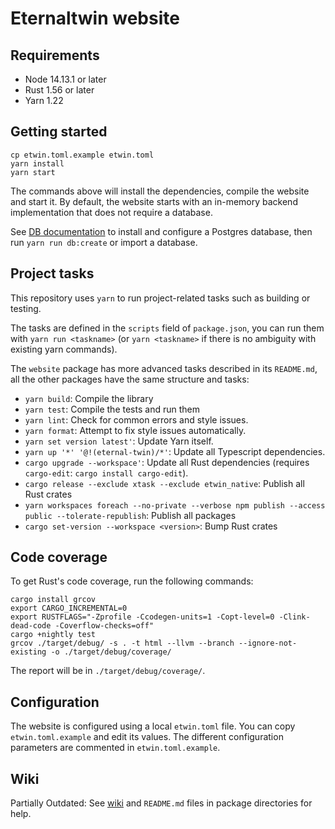 # Eternaltwin website

## Requirements

- Node 14.13.1 or later
- Rust 1.56 or later
- Yarn 1.22

## Getting started

```
cp etwin.toml.example etwin.toml
yarn install
yarn start
```

The commands above will install the dependencies, compile the website and start it.
By default, the website starts with an in-memory backend implementation that does not require a database.

See [DB documentation](./docs/db.md) to install and configure a Postgres database, then run `yarn run db:create` or import a database.

## Project tasks

This repository uses `yarn` to run project-related tasks such as building or testing.

The tasks are defined in the `scripts` field of `package.json`, you can run them with `yarn run <taskname>` (or `yarn <taskname>` if there is no ambiguity with existing yarn commands).

The `website` package has more advanced tasks described in its `README.md`, all the other packages have the same structure and tasks:

- `yarn build`: Compile the library
- `yarn test`: Compile the tests and run them
- `yarn lint`: Check for common errors and style issues.
- `yarn format`: Attempt to fix style issues automatically.
- `yarn set version latest'`: Update Yarn itself.
- `yarn up '*' '@!(eternal-twin)/*'`: Update all Typescript dependencies.
- `cargo upgrade --workspace'`: Update all Rust dependencies (requires `cargo-edit`: `cargo install cargo-edit`).
- `cargo release --exclude xtask --exclude etwin_native`: Publish all Rust crates
- `yarn workspaces foreach --no-private --verbose npm publish --access public --tolerate-republish`: Publish all packages
- `cargo set-version --workspace <version>`: Bump Rust crates

## Code coverage

To get Rust's code coverage, run the following commands:

```
cargo install grcov
export CARGO_INCREMENTAL=0
export RUSTFLAGS="-Zprofile -Ccodegen-units=1 -Copt-level=0 -Clink-dead-code -Coverflow-checks=off"
cargo +nightly test
grcov ./target/debug/ -s . -t html --llvm --branch --ignore-not-existing -o ./target/debug/coverage/
```

The report will be in `./target/debug/coverage/`.

## Configuration

The website is configured using a local `etwin.toml` file. You can copy `etwin.toml.example` and edit its values.
The different configuration parameters are commented in `etwin.toml.example`.

## Wiki

Partially Outdated: See [wiki](https://gitlab.com/eternal-twin/etwin/-/wikis/home) and `README.md` files in package directories for help.
